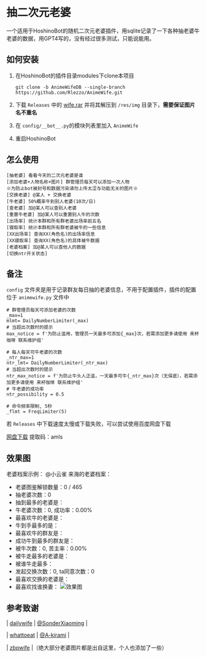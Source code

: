 # 抽二次元老婆

一个适用于HoshinoBot的随机二次元老婆插件，用sqlite记录了一下各种抽老婆牛老婆的数据，用GPT4写的，没有经过很多测试，只能说能用。

## 如何安装

1. 在HoshinoBot的插件目录modules下clone本项目

    `git clone -b AnimeWifeDB --single-branch https://github.com/Rlezzo/AnimeWife.git`

2. 下载 `Releases` 中的  [wife.rar](https://github.com/Rinco304/AnimeWife/releases/download/v1.0/wife.rar) 并将其解压到 `/res/img` 目录下，**需要保证图片名不重名**

3. 在 `config/__bot__.py`的模块列表里加入 `AnimeWife`

4. 重启HoshinoBot

## 怎么使用

```
[抽老婆] 看看今天的二次元老婆是谁
[添加老婆+人物名称+图片] 群管理员每天可以添加一次人物
※为防止bot被封号和数据污染请勿上传太涩与功能无关的图片※
[交换老婆] @某人 + 交换老婆
[牛老婆] 50%概率牛到别人老婆(10次/日)
[查老婆] 加@某人可以查别人老婆
[重置牛老婆] 加@某人可以重置别人牛的次数
[出场率] 统计本群和所有群老婆出场率前五名
[寝取率] 统计本群和所有群老婆被牛的一些信息
[XX出场率] 查询XX(角色名)的出场率信息
[XX寝取率] 查询XX(角色名)的具体被牛数据
[老婆档案] 加@某人可以查他人的数据
[切换ntr开关状态]
```

## 备注

`config` 文件夹是用于记录群友每日抽的老婆信息，不用于配置插件，插件的配置位于 ` animewife.py ` 文件中

```
# 群管理员每天可添加老婆的次数
_max=1
mlmt= DailyNumberLimiter(_max)
# 当超出次数时的提示
max_notice = f'为防止滥用，管理员一天最多可添加{_max}次，若需添加更多请使用 来杯咖啡 联系维护组'

# 每人每天可牛老婆的次数
_ntr_max=1
ntr_lmt= DailyNumberLimiter(_ntr_max)
# 当超出次数时的提示
ntr_max_notice = f'为防止牛头人泛滥，一天最多可牛{_ntr_max}次（无保底），若需添加更多请使用 来杯咖啡 联系维护组'
# 牛老婆的成功率
ntr_possibility = 0.5

# 命令频率限制, 5秒
_flmt = FreqLimiter(5)
```

若 `Releases` 中下载速度太慢或下载失败，可以尝试使用百度网盘下载

[网盘下载](https://pan.baidu.com/s/1FbRtczF1h1jIov_CXU1qew?pwd=amls)
提取码：amls

## 效果图
老婆档案示例：
@小云雀 来海的老婆档案：
- 老婆图鉴解锁数量：0 / 465
- 抽老婆次数：0
- 抽到最多的老婆是：
- 牛老婆次数：0, 成功率：0.00%
- 最喜欢牛的老婆是：
- 牛到手最多的是：
- 最喜欢牛的群友是：
- 成功牛到最多的群友是：
- 被牛次数：0, 苦主率：0.00%
- 被牛走最多的老婆是：
- 被谁牛走最多：
- 发起交换次数：0, ta同意次数：0
- 最喜欢交换的老婆是：
- 最喜欢找谁换妻：
![效果图](mdimg.jpg) 

## 参考致谢

| [dailywife](https://github.com/SonderXiaoming/dailywife) | [@SonderXiaoming](https://github.com/SonderXiaoming) |

| [whattoeat](https://github.com/A-kirami/whattoeat) | [@A-kirami](https://github.com/A-kirami) |

| [zbpwife](https://github.com/FloatTech/zbpwife) |（绝大部分老婆图片都是出自这里，个人也添加了一些）
